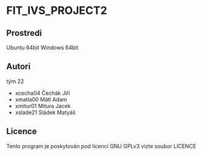 # FIT_IVS_PROJECT2

Prostredi
---------

Ubuntu 64bit
Windows 64bit

Autori
------

tým 22
- xcecha04 Čechák Jiří
-	xmatla00 Mátl Adam		
- xmitur01 Mitura Jacek	
- xslade21 Sládek Matyáš	


Licence
-------
Tento program je poskytován pod licencí GNU GPLv3 vizte soubor LICENCE

